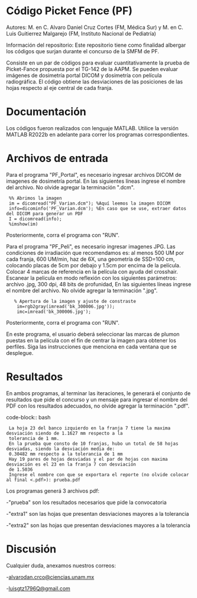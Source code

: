 # Código Picket Fence (PF)
Autores: M. en C. Alvaro Daniel Cruz Cortes (FM, Médica Sur) y  M. en C. Luis Guitierrez Malgarejo (FM, Instituto Nacional de Pediatría)
         
Información del repositorio: Este repositorio tiene como finalidad albergar los códigos que surjan durante el concurso de la SMFM de PF.

Consiste en un par de códigos para evaluar cuantitativamente la prueba de Picket-Fance propuesta por el TG-142 de la AAPM. Se pueden evaluar imágenes de dosimetría portal DICOM y dosimetría con película radiográfica.  El código obtiene las desviaciones de las posiciones de las hojas respecto al eje central de cada franja. 

# Documentación
Los códigos fueron realizados con lenguaje MATLAB. Utilice la versión MATLAB R2022b en adelante para correr los programas correspondientes. 

# Archivos de entrada
Para el programa "PF_Portal", es necesario ingresar archivos DICOM de imagenes de dosimetría portal. En las siguientes líneas ingrese el nombre del archivo. No olvide agregar la terminación ".dcm". 

   
     %% Abrimos la imagen
     im = dicomread("PF_Varian.dcm"); %Aquí leemos la imagen DICOM 
     info=dicominfo('PF_Varian.dcm'); %En caso que se use, extraer datos del DICOM para generar un PDF
     I = dicomread(info); 
     %imshow(im)

Posteriormente, corra el programa con "RUN".


Para el programa "PF_Peli", es necesario ingresar imagenes JPG. Las condiciones de irradiación que recomendamos es: al menos 500 UM por cada franja, 600 UM/min, haz de 6X, una geometría de SSD=100 cm, colocando placas de 5cm por debajo y 1.5cm por encima de la película. Colocar 4 marcas de referencia en la película con ayuda del crosshair.  Escanear la pelicula en modo reflexión con los siguientes parámetros: archivo .jpg, 300 dpi, 48 bits de profunidad, En las siguientes líneas ingrese el nombre del archivo. No olvide agregar la terminación ".jpg". 

   
       % Apertura de la imagen y ajuste de constraste
        im=rgb2gray(imread('bk_300006.jpg'));
        imc=imread('bk_300006.jpg');

Posteriormente, corra el programa con "RUN".

En este programa, el usuario deberá seleccionar las marcas de plumon puestas en la película con el fin de centrar la imagen para obtener los perfiles. Siga las instrucciones que menciona en cada ventana que se desplegue. 

 # Resultados
En ambos programas, al terminar las iteraciones, le generará el conjunto de resultados que pide el concurso y un mensaje para ingresar el nombre del PDF con los resultados adecuados, no olvide agregar la terminación ".pdf". 

code-block:: bash

     La hoja 23 del banco izquierdo en la franja 7 tiene la maxima desviación siendo de 1.1627 mm respecto a la 
     tolerancia de 1 mm.
     En la prueba que consto de 10 franjas, hubo un total de 58 hojas desviadas, siendo la desviación media de: 
     0.30482 mm respecto a la tolerancia de 1 mm
     Hay 19 pares de hojas desviadas y el par de hojas con maxima desviación es el 23 en la franja 7 con desviación 
     de 1.5036
     Ingrese el nombre con que se exportara el reporte (no olvide colocar al final <.pdf>): prueba.pdf


Los programas generá 3 archivos pdf:

-"prueba" son los resultados necesarios que pide la convocatoria

-"extra1" son las hojas que presentan desviaciones mayores a la tolerancia

-"extra2" son las  hojas que presentan desviaciones mayores a la tolerancia

# Discusión
Cualquier duda, anexamos nuestros correos:

-<alvarodan.crco@ciencias.unam.mx>

-<luisgtz1796Q@gmail.com>
